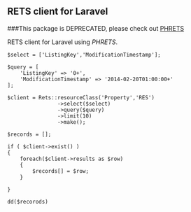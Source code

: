 ## RETS client for Laravel

###This package is DEPRECATED, please check out [PHRETS](https://github.com/troydavisson/PHRETS)

RETS client for Laravel using *PHRETS*.



	$select = ['ListingKey','ModificationTimestamp'];

	$query = [
		'ListingKey' => '0+',
		'ModificationTimestamp' => '2014-02-20T01:00:00+'
	];

	$client = Rets::resourceClass('Property','RES')
					->select($select)
					->query($query)
					->limit(10)
					->make();

	$records = [];

	if ( $client->exist() )
	{
		foreach($client->results as $row)
		{
			$records[] = $row;
		}

	}

	dd($recorods)
